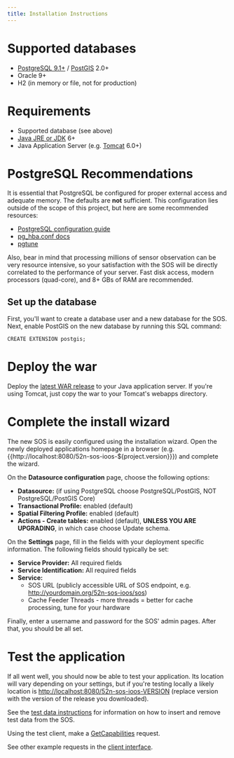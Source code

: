 ```yaml
---
title: Installation Instructions
---
```


# Supported databases

* [PostgreSQL 9.1+](http://www.postgresql.org) / [PostGIS](http://postgis.refractions.net) 2.0+ 
* Oracle 9+
* H2 (in memory or file, not for production)  

# Requirements

* Supported database (see above)
* [Java JRE or JDK](http://www.oracle.com/technetwork/java/javase/downloads/index.html) 6+
* Java Application Server (e.g. [Tomcat](http://tomcat.apache.org) 6.0+)

# PostgreSQL Recommendations

It is essential that PostgreSQL be configured for proper external access and adequate memory.
The defaults are **not** sufficient. This configuration lies outside of the scope of this project,
but here are some recommended resources:

* [PostgreSQL configuration guide](http://wiki.postgresql.org/wiki/Tuning_Your_PostgreSQL_Server)
* [pg_hba.conf docs](http://www.postgresql.org/docs/9.1/static/auth-pg-hba-conf.html)
* [pgtune](http://pgfoundry.org/projects/pgtune/)
  
Also, bear in mind that processing millions of sensor observation can be very resource intensive,
so your satisfaction with the SOS will be directly correlated to the performance of your server.
Fast disk access, modern processors (quad-core), and 8+ GBs of RAM are recommended. 

## Set up the database

First, you'll want to create a database user and a new database for the SOS.
Next, enable PostGIS on the new database by running this SQL command:
  
    CREATE EXTENSION postgis;
  
# Deploy the war
 
Deploy the [latest WAR release](https://github.com/ioos/i52n-sos/releases/latest)
to your Java application server. If you're using Tomcat, just copy the war to your Tomcat's webapps directory.

# Complete the install wizard

The new SOS is easily configured using the installation wizard. Open the newly deployed applications homepage in a browser
(e.g. {{http://localhost:8080/52n-sos-ioos-${project.version}}}) and complete the wizard.

On the **Datasource configuration** page, choose the following options:
  
* **Datasource:** (if using PostgreSQL choose PostgreSQL/PostGIS, NOT PostgreSQL/PostGIS Core)
* **Transactional Profile:** enabled (default)
* **Spatial Filtering Profile:** enabled (default)
* **Actions - Create tables:** enabled (default), **UNLESS YOU ARE UPGRADING**, in which case choose Update schema.
  
On the **Settings** page, fill in the fields with your deployment specific information. The following fields should typically be set:
* **Service Provider:** All required fields
* **Service Identification:** All required fields
* **Service:**
  * SOS URL (publicly accessible URL of SOS endpoint, e.g. http://yourdomain.org/52n-sos-ioos/sos)
  * Cache Feeder Threads - more threads = better for cache processing, tune for your hardware 
  
Finally, enter a username and password for the SOS' admin pages. After that, you should be all set. 

# Test the application
 
If all went well, you should now be able to test your application.
Its location will vary depending on your settings, but if you're testing locally a likely location is
<http://localhost:8080/52n-sos-ioos-VERSION> (replace version with the version of the release you downloaded).

See the [test data instructions](./testdata.html) for information on how to insert and remove test data from the SOS.

Using the test client, make a
[GetCapabilities](http://localhost:8080/52n-sos-ioos-VERSION/sos/kvp?service=SOS&request=GetCapabilities&AcceptVersions=1.0.0)
request.
  
See other example requests in the [client interface](http://localhost:8080/52n-sos-ioos-VERSION/client).  

